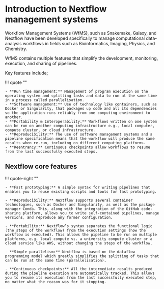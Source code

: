 # Introduction to Nextflow management systems

Workflow Management Systems (WfMS), such as Snakemake, Galaxy, and Nextflow have been developed specifically to manage computational data-analysis workflows in fields such as Bioinformatics, Imaging, Physics, and Chemistry.

WfMS contains multiple features that simplify the development, monitoring, execution, and sharing of pipelines.

Key features include;

!!! quote ""
    
    - **Run time management:** Management of program execution on the operating system and splitting tasks and data to run at the same time in a process called parallelisation.
    - **Software management:** Use of technology like containers, such as Docker or Singularity, that packages up code and all its dependencies so the application runs reliably from one computing environment to another.
    - **Portability & Interoperability:** Workflows written on one system can be run on another computing infrastructure e.g., local computer, compute cluster, or cloud infrastructure.
    - **Reproducibility:** The use of software management systems and a pipeline specification means that the workflow will produce the same results when re-run, including on different computing platforms.
    - **Reentrancy:** Continuous checkpoints allow workflows to resume from the last successfully executed steps.
    

## Nextflow core features

!!! quote-right "" 

    - **Fast prototyping:** A simple syntax for writing pipelines that enables you to reuse existing scripts and tools for fast prototyping.
    
    - **Reproducibility:** Nextflow supports several container technologies, such as Docker and Singularity, as well as the package manager Conda. This, along with the integration of the GitHub code-sharing platform, allows you to write self-contained pipelines, manage versions, and reproduce any former configuration.
    
    - **Portability:** Nextflow’s syntax separates the functional logic (the steps of the workflow) from the execution settings (how the workflow is executed). This allows the pipeline to be run on multiple platforms, e.g. local compute vs. a university compute cluster or a cloud service like AWS, without changing the steps of the workflow.
    
    - **Simple parallelism:** Nextflow is based on the dataflow programming model which greatly simplifies the splitting of tasks that can be run at the same time (parallelisation).
    
    - **Continuous checkpoints:** All the intermediate results produced during the pipeline execution are automatically tracked. This allows you to resume its execution from the last successfully executed step, no matter what the reason was for it stopping.


